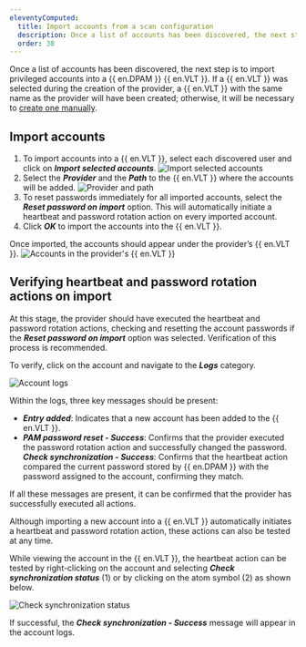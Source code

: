 ```yaml
---
eleventyComputed:
  title: Import accounts from a scan configuration
  description: Once a list of accounts has been discovered, the next step is to import privileged accounts into a {{ en.DPAM }} {{ en.VLT }}.
  order: 30
---
```

Once a list of accounts has been discovered, the next step is to import privileged accounts into a {{ en.DPAM }} {{ en.VLT }}. If a {{ en.VLT }} was selected during the creation of the provider, a {{ en.VLT }} with the same name as the provider will have been created; otherwise, it will be necessary to [create one manually](/pam/hub/pam-vaults/#pam-vault-setup).

## Import accounts
1. To import accounts into a {{ en.VLT }}, select each discovered user and click on ***Import selected accounts***.
![Import selected accounts](https://cdnweb.devolutions.net/docs/ab_getting-started-import-accounts-from-scan-configurations_1-5.png)
1. Select the ***Provider*** and the ***Path*** to the {{ en.VLT }} where the accounts will be added.
![Provider and path](https://cdnweb.devolutions.net/docs/ab_getting-started-import-accounts-from-scan-configurations_2-5.png)
1. To reset passwords immediately for all imported accounts, select the ***Reset password on import*** option. This will automatically initiate a heartbeat and password rotation action on every imported account.
1. Click ***OK*** to import the accounts into the {{ en.VLT }}.

Once imported, the accounts should appear under the provider’s {{ en.VLT }}.
![Accounts in the provider's {{ en.VLT }}](https://cdnweb.devolutions.net/docs/ab_getting-started-import-accounts-from-scan-configurations_3-5.png)

## Verifying heartbeat and password rotation actions on import
At this stage, the provider should have executed the heartbeat and password rotation actions, checking and resetting the account passwords if the ***Reset password on import*** option was selected. Verification of this process is recommended.

To verify, click on the account and navigate to the ***Logs*** category.

![Account logs](https://cdnweb.devolutions.net/docs/ab_getting-started-import-accounts-from-scan-configurations_4-5.png)

Within the logs, three key messages should be present:
* ***Entry added***: Indicates that a new account has been added to the {{ en.VLT }}.
* ***PAM password reset - Success***: Confirms that the provider executed the password rotation action and successfully changed the password.
***Check synchronization - Success***: Confirms that the heartbeat action compared the current password stored by {{ en.DPAM }} with the password assigned to the account, confirming they match.

If all these messages are present, it can be confirmed that the provider has successfully executed all actions.

Although importing a new account into a {{ en.VLT }} automatically initiates a heartbeat and password rotation action, these actions can also be tested at any time.

While viewing the account in the {{ en.VLT }}, the heartbeat action can be tested by right-clicking on the account and selecting ***Check synchronization status*** (1) or by clicking on the atom symbol (2) as shown below.

![Check synchronization status](https://cdnweb.devolutions.net/docs/ab_getting-started-import-accounts-from-scan-configurations_5-5.png)

If successful, the ***Check synchronization - Success*** message will appear in the account logs.